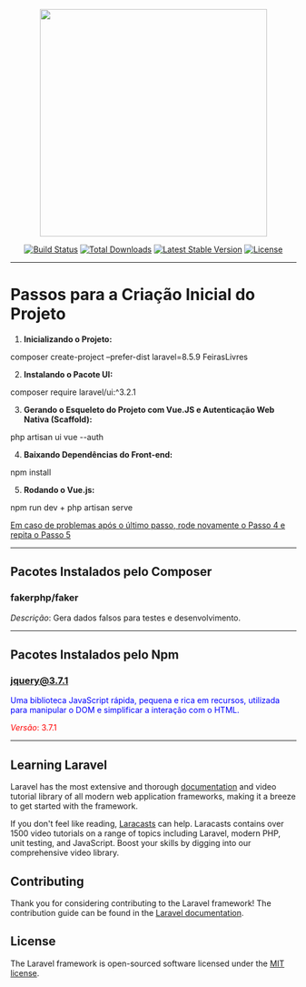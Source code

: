 <p align="center"><a href="https://laravel.com" target="_blank"><img src="https://raw.githubusercontent.com/laravel/art/master/logo-lockup/5%20SVG/2%20CMYK/1%20Full%20Color/laravel-logolockup-cmyk-red.svg" width="400"></a></p>

<p align="center">
<a href="https://travis-ci.org/laravel/framework"><img src="https://travis-ci.org/laravel/framework.svg" alt="Build Status"></a>
<a href="https://packagist.org/packages/laravel/framework"><img src="https://img.shields.io/packagist/dt/laravel/framework" alt="Total Downloads"></a>
<a href="https://packagist.org/packages/laravel/framework"><img src="https://img.shields.io/packagist/v/laravel/framework" alt="Latest Stable Version"></a>
<a href="https://packagist.org/packages/laravel/framework"><img src="https://img.shields.io/packagist/l/laravel/framework" alt="License"></a>
</p>

---

# **Passos para a Criação Inicial do Projeto**

1. **Inicializando o Projeto:**
   
composer create-project –prefer-dist laravel=8.5.9 FeirasLivres


2. **Instalando o Pacote UI:**
   
composer require laravel/ui:^3.2.1


3. **Gerando o Esqueleto do Projeto com Vue.JS e Autenticação Web Nativa (Scaffold):**
   
php artisan ui vue --auth


4. **Baixando Dependências do Front-end:**
   
npm install


5. **Rodando o Vue.js:**
   
npm run dev + php artisan serve

[Em caso de problemas após o último passo, rode novamente o Passo 4 e repita o Passo 5]()


---

## **Pacotes Instalados pelo Composer**

### **fakerphp/faker**
*Descrição*: Gera dados falsos para testes e desenvolvimento.

---

## **Pacotes Instalados pelo Npm**

### **jquery@3.7.1**
<span style="color:blue">Uma biblioteca JavaScript rápida, pequena e rica em recursos, utilizada para manipular o DOM e simplificar a interação com o HTML.</span>

<span style="color:red">*Versão*: 3.7.1</span>



---


## Learning Laravel

Laravel has the most extensive and thorough [documentation](https://laravel.com/docs) and video tutorial library of all modern web application frameworks, making it a breeze to get started with the framework.

If you don't feel like reading, [Laracasts](https://laracasts.com) can help. Laracasts contains over 1500 video tutorials on a range of topics including Laravel, modern PHP, unit testing, and JavaScript. Boost your skills by digging into our comprehensive video library.

## Contributing

Thank you for considering contributing to the Laravel framework! The contribution guide can be found in the [Laravel documentation](https://laravel.com/docs/contributions).

## License

The Laravel framework is open-sourced software licensed under the [MIT license](https://opensource.org/licenses/MIT).
